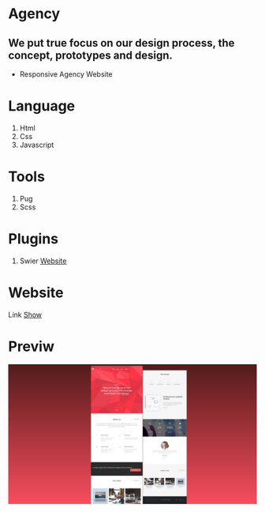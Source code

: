 # Agency

## We put true focus on our design process, the concept, prototypes and design.

- Responsive Agency Website

# Language

1. Html
2. Css
3. Javascript

# Tools

1. Pug
2. Scss

# Plugins

1. Swier [Website](https://swiperjs.com/)

# Website

Link [Show](https://tomorrowwebsite.github.io/Agency-1/dist/index.html)

# Previw

![This is an image](https://raw.githubusercontent.com/tomorrowWebsite/Agency-1/main/project/images/preview.jpg)
